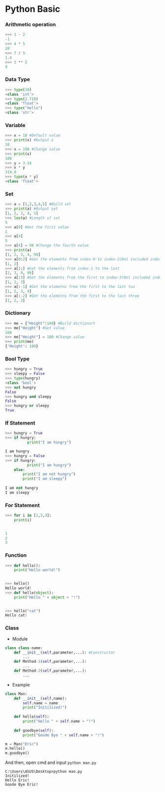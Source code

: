 # Python Basic
### Arithmetic operation
```python
>>> 1 - 2
-1
>>> 4 * 5
20
>>> 7 / 5
1.4
>>> 3 ** 2
9
```

### Data Type
```python
>>> type(10)
<class 'int'>
>>> type(2.718)
<class 'float'>
>>> type("hello")
<class 'str'>
```

### Variable
```python
>>> x = 10 #Default value
>>> print(x) #Output x
10
>>> x = 100 #Change value
>>> print(x)
100
>>> y = 3.14
>>> x * y
314.0
>>> type(x * y)
<class 'float'>
```

### Set
```python
>>> a = [1,2,3,4,5] #Build set
>>> print(a) #Output set
[1, 2, 3, 4, 5]
>>> len(a) #Length of set
5
>>> a[0] #Get the first value
1
>>> a[4]
5
>>> a[4] = 99 #Change the fourth value
>>> print(a)
[1, 2, 3, 4, 99]
>>> a[0:2] #Get the elements from index-0 to index-2(Not included index-2)
[1, 2]
>>> a[1:] #Get the elements from index-1 to the last
[2, 3, 4, 99]
>>> a[:3] #Get the elements from the first to index-3(Not included index-3)
[1, 2, 3]
>>> a[:-1] #Get the elemetns from the first to the last two
[1, 2, 3, 4]
>>> a[:-2] #Get the elemetns from the first to the last three
[1, 2, 3]
```

### Dictionary
```python
>>> me = {"Height":160} #Build dictionart
>>> me["Height"] #Get value
160
>>> me["Height"] = 180 #Change value
>>> print(me)
{'Height': 180}
```

### Bool Type
```python
>>> hungry = True
>>> sleepy = False
>>> type(hungry)
<class 'bool'>
>>> not hungry
False
>>> hungry and sleepy
False
>>> hungry or sleepy
True
```

### If Statement
```python
>>> hungry = True
>>> if hungry:
	      print("I am hungry")

I am hungry
>>> hungry = False
>>> if hungry:
	      print("I am hungry")
    else:
        print("I am not hungry")
        print("I am sleepy")
	
I am not hungry
I am sleepy
```

### For Statement
```python
>>> for i in [1,2,3]:
	print(i)

	
1
2
3
```

### Function
```python
>>> def hello():
	print("Hello world!")

	
>>> hello()
Hello world!
>>> def hello(object):
	print("Hello " + object + "!")

	
>>> hello("cat")
Hello cat!
```

### Class
* Module
```python
class class-name:
    def __init__(self,parameter,...): #Constructor
        ...
    def Method-1(self,parameter,...):
        ...
    def Method-2(self,parameter,...):
        ...
```
* Example
```python
class Man:
    def __init__(self,name):
        self.name = name
        print("Initilized!")
        
    def hello(self):
        print("Hello " + self.name + "!")
        
    def goodbye(self):
        print("Goode Bye " + self.name + "!")

m = Man("Eric")
m.hello()
m.goodbye()
```
And then, open cmd and input `python man.py`
```shell
C:\Users\ASUS\Desktop>python man.py
Initilized!
Hello Eric!
Goode Bye Eric!
```
